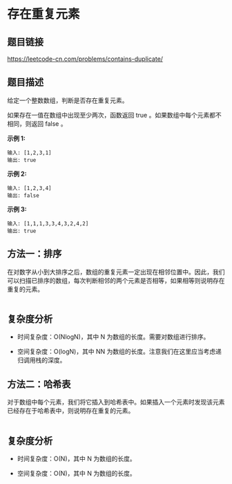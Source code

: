 # 存在重复元素

## 题目链接
https://leetcode-cn.com/problems/contains-duplicate/

## 题目描述
给定一个整数数组，判断是否存在重复元素。

如果存在一值在数组中出现至少两次，函数返回 true 。如果数组中每个元素都不相同，则返回 false 。

**示例 1:**

    输入: [1,2,3,1]
    输出: true
    
**示例 2:**
 
    输入: [1,2,3,4]
    输出: false
 
**示例 3:**
  
    输入: [1,1,1,3,3,4,3,2,4,2]
    输出: true

## 方法一：排序

在对数字从小到大排序之后，数组的重复元素一定出现在相邻位置中。因此，我们可以扫描已排序的数组，每次判断相邻的两个元素是否相等，如果相等则说明存在重复的元素。

```java

```
## 复杂度分析
 * 时间复杂度：O(NlogN)，其中 N 为数组的长度。需要对数组进行排序。
 
 * 空间复杂度：O(logN)，其中 NN 为数组的长度。注意我们在这里应当考虑递归调用栈的深度。
 
## 方法二：哈希表

对于数组中每个元素，我们将它插入到哈希表中。如果插入一个元素时发现该元素已经存在于哈希表中，则说明存在重复的元素。

```java

```
## 复杂度分析
* 时间复杂度：O(N)，其中 N 为数组的长度。

* 空间复杂度：O(N)，其中 N 为数组的长度。
 